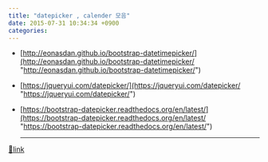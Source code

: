 ```yaml
---
title: "datepicker , calender 모음"
date: 2015-07-31 10:34:34 +0900
categories: 
---
```

  

- [http://eonasdan.github.io/bootstrap-datetimepicker/](http://eonasdan.github.io/bootstrap-datetimepicker/ "http://eonasdan.github.io/bootstrap-datetimepicker/")
- [https://jqueryui.com/datepicker/](https://jqueryui.com/datepicker/ "https://jqueryui.com/datepicker/")
- [https://bootstrap-datepicker.readthedocs.org/en/latest/](https://bootstrap-datepicker.readthedocs.org/en/latest/ "https://bootstrap-datepicker.readthedocs.org/en/latest/")



  ***
[🔗link](http://www.mins01.com/mh/tech/read/954)